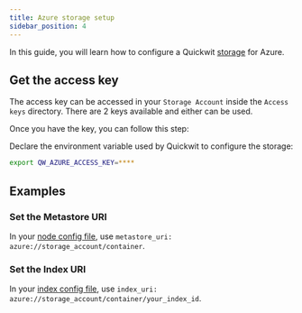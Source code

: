 ```yaml
---
title: Azure storage setup
sidebar_position: 4
---
```


In this guide, you will learn how to configure a Quickwit [storage](/docs/reference/storage-uri) for Azure.

## Get the access key

The access key can be accessed in your `Storage Account` inside the `Access keys` directory. There are 2 keys available and either can be used.

Once you have the key, you can follow this step:

Declare the environment variable used by Quickwit to configure the storage:
```bash
export QW_AZURE_ACCESS_KEY=****
```

## Examples

### Set the Metastore URI

In your [node config file](/docs/configuration/node-config), use `metastore_uri: azure://storage_account/container`.

### Set the Index URI

In your [index config file](/docs/configuration/index-config), use `index_uri: azure://storage_account/container/your_index_id`.

